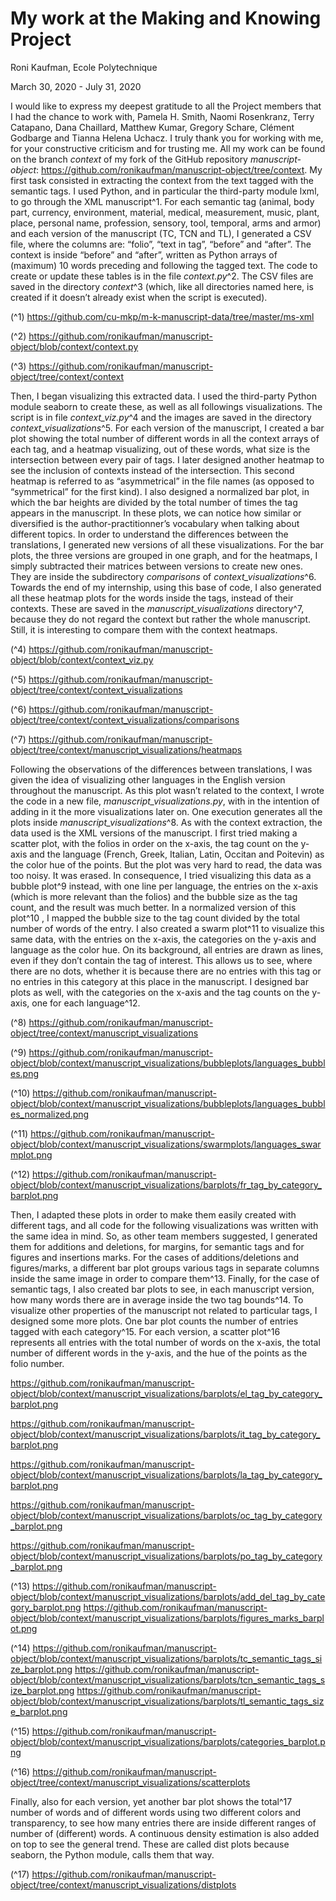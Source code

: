 # My work at the Making and Knowing Project

Roni Kaufman, Ecole Polytechnique

March 30, 2020 - July 31, 2020

I would like to express my deepest gratitude to all the Project
members that I had the chance to work with, Pamela H. Smith, Naomi
Rosenkranz, Terry Catapano, Dana Chaillard, Matthew Kumar, Gregory
Schare, Clément Godbarge and Tianna Helena Uchacz. I truly thank you
for working with me, for your constructive criticism and for trusting me.
All my work can be found on the branch _context_ of my fork of the
GitHub repository _manuscript-object_:
https://github.com/ronikaufman/manuscript-object/tree/context.
My first task consisted in extracting the context from the text
tagged with the semantic tags. I used Python, and in particular the
third-party module lxml, to go through the XML manuscript^1. For each
semantic tag (animal, body part, currency, environment, material,
medical, measurement, music, plant, place, personal name, profession,
sensory, tool, temporal, arms and armor) and each version of the
manuscript (TC, TCN and TL), I generated a CSV file, where the
columns are: “folio”, “text in tag”, “before” and “after”. The context is
inside “before” and “after”, written as Python arrays of (maximum) 10
words preceding and following the tagged text. The code to create or
update these tables is in the file _context.py_^2. The CSV files are saved in
the directory _context_^3 (which, like all directories named here, is created if
it doesn’t already exist when the script is executed).

(^1) https://github.com/cu-mkp/m-k-manuscript-data/tree/master/ms-xml

(^2) https://github.com/ronikaufman/manuscript-object/blob/context/context.py

(^3) https://github.com/ronikaufman/manuscript-object/tree/context/context


Then, I began visualizing this extracted data. I used the third-party
Python module seaborn to create these, as well as all followings
visualizations. The script is in file _context_viz.py_^4 and the images are
saved in the directory _context_visualizations_^5.
For each version of the manuscript, I created a bar plot showing
the total number of different words in all the context arrays of each tag,
and a heatmap visualizing, out of these words, what size is the
intersection between every pair of tags. I later designed another
heatmap to see the inclusion of contexts instead of the intersection. This
second heatmap is referred to as “asymmetrical” in the file names (as
opposed to “symmetrical” for the first kind). I also designed a normalized
bar plot, in which the bar heights are divided by the total number of times
the tag appears in the manuscript. In these plots, we can notice how
similar or diversified is the author-practitionner’s vocabulary when talking
about different topics.
In order to understand the differences between the translations, I
generated new versions of all these visualizations. For the bar plots, the
three versions are grouped in one graph, and for the heatmaps, I simply
subtracted their matrices between versions to create new ones. They are
inside the subdirectory _comparisons_ of _context_visualizations_^6.
Towards the end of my internship, using this base of code, I also
generated all these heatmap plots for the words inside the tags, instead
of their contexts. These are saved in the _manuscript_visualizations_
directory^7, because they do not regard the context but rather the whole
manuscript. Still, it is interesting to compare them with the context
heatmaps.

(^4) https://github.com/ronikaufman/manuscript-object/blob/context/context_viz.py

(^5) https://github.com/ronikaufman/manuscript-object/tree/context/context_visualizations

(^6) https://github.com/ronikaufman/manuscript-object/tree/context/context_visualizations/comparisons

(^7) https://github.com/ronikaufman/manuscript-object/tree/context/manuscript_visualizations/heatmaps


Following the observations of the differences between translations,
I was given the idea of visualizing other languages in the English version
throughout the manuscript. As this plot wasn’t related to the context, I
wrote the code in a new file, _manuscript_visualizations.py_, with in the
intention of adding in it the more visualizations later on. One execution
generates all the plots inside _manuscript_visualizations_^8. As with the
context extraction, the data used is the XML versions of the manuscript.
I first tried making a scatter plot, with the folios in order on the
x-axis, the tag count on the y-axis and the language (French, Greek,
Italian, Latin, Occitan and Poitevin) as the color hue of the points. But
the plot was very hard to read, the data was too noisy. It was erased. In
consequence, I tried visualizing this data as a bubble plot^9 instead, with
one line per language, the entries on the x-axis (which is more relevant
than the folios) and the bubble size as the tag count, and the result was
much better. In a normalized version of this plot^10 , I mapped the bubble
size to the tag count divided by the total number of words of the entry.
I also created a swarm plot^11 to visualize this same data, with the
entries on the x-axis, the categories on the y-axis and language as the
color hue. On its background, all entries are drawn as lines, even if they
don’t contain the tag of interest. This allows us to see, where there are
no dots, whether it is because there are no entries with this tag or no
entries in this category at this place in the manuscript. I designed bar
plots as well, with the categories on the x-axis and the tag counts on the
y-axis, one for each language^12.

(^8) https://github.com/ronikaufman/manuscript-object/tree/context/manuscript_visualizations

(^9) https://github.com/ronikaufman/manuscript-object/blob/context/manuscript_visualizations/bubbleplots/languages_bubbles.png

(^10) https://github.com/ronikaufman/manuscript-object/blob/context/manuscript_visualizations/bubbleplots/languages_bubbles_normalized.png

(^11) https://github.com/ronikaufman/manuscript-object/blob/context/manuscript_visualizations/swarmplots/languages_swarmplot.png

(^12) https://github.com/ronikaufman/manuscript-object/blob/context/manuscript_visualizations/barplots/fr_tag_by_category_barplot.png


Then, I adapted these plots in order to make them easily created
with different tags, and all code for the following visualizations was
written with the same idea in mind. So, as other team members
suggested, I generated them for additions and deletions, for margins, for
semantic tags and for figures and insertions marks. For the cases of
additions/deletions and figures/marks, a different bar plot groups various
tags in separate columns inside the same image in order to compare
them^13. Finally, for the case of semantic tags, I also created bar plots to
see, in each manuscript version, how many words there are in average
inside the two tag bounds^14.
To visualize other properties of the manuscript not related to
particular tags, I designed some more plots. One bar plot counts the
number of entries tagged with each category^15. For each version, a
scatter plot^16 represents all entries with the total number of words on the
x-axis, the total number of different words in the y-axis, and the hue of
the points as the folio number.

https://github.com/ronikaufman/manuscript-object/blob/context/manuscript_visualizations/barplots/el_tag_by_category_barplot.png

https://github.com/ronikaufman/manuscript-object/blob/context/manuscript_visualizations/barplots/it_tag_by_category_barplot.png

https://github.com/ronikaufman/manuscript-object/blob/context/manuscript_visualizations/barplots/la_tag_by_category_barplot.png

https://github.com/ronikaufman/manuscript-object/blob/context/manuscript_visualizations/barplots/oc_tag_by_category_barplot.png

https://github.com/ronikaufman/manuscript-object/blob/context/manuscript_visualizations/barplots/po_tag_by_category_barplot.png


(^13) https://github.com/ronikaufman/manuscript-object/blob/context/manuscript_visualizations/barplots/add_del_tag_by_category_barplot.png
https://github.com/ronikaufman/manuscript-object/blob/context/manuscript_visualizations/barplots/figures_marks_barplot.png

(^14) https://github.com/ronikaufman/manuscript-object/blob/context/manuscript_visualizations/barplots/tc_semantic_tags_size_barplot.png
https://github.com/ronikaufman/manuscript-object/blob/context/manuscript_visualizations/barplots/tcn_semantic_tags_size_barplot.png
https://github.com/ronikaufman/manuscript-object/blob/context/manuscript_visualizations/barplots/tl_semantic_tags_size_barplot.png

(^15) https://github.com/ronikaufman/manuscript-object/blob/context/manuscript_visualizations/barplots/categories_barplot.png

(^16) https://github.com/ronikaufman/manuscript-object/tree/context/manuscript_visualizations/scatterplots


Finally, also for each version, yet another bar plot shows the total^17
number of words and of different words using two different colors and
transparency, to see how many entries there are inside different ranges
of number of (different) words. A continuous density estimation is also
added on top to see the general trend. These are called dist plots
because seaborn, the Python module, calls them that way.

(^17) https://github.com/ronikaufman/manuscript-object/tree/context/manuscript_visualizations/distplots


